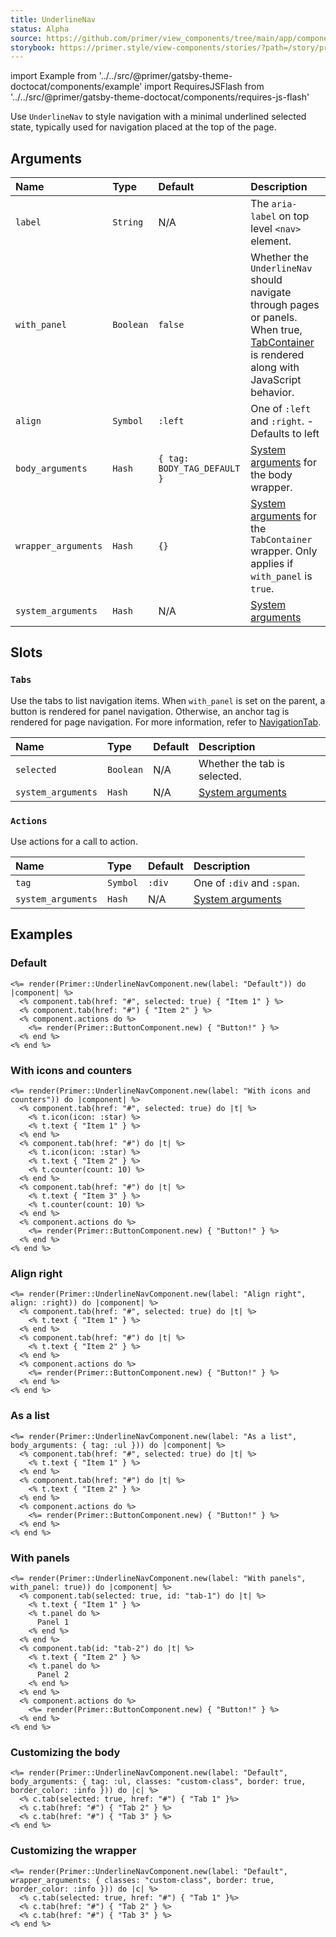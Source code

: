 ```yaml
---
title: UnderlineNav
status: Alpha
source: https://github.com/primer/view_components/tree/main/app/components/primer/underline_nav_component.rb
storybook: https://primer.style/view-components/stories/?path=/story/primer-underline-nav-component
---
```


import Example from '../../src/@primer/gatsby-theme-doctocat/components/example'
import RequiresJSFlash from '../../src/@primer/gatsby-theme-doctocat/components/requires-js-flash'

<RequiresJSFlash />

<!-- Warning: AUTO-GENERATED file, do not edit. Add code comments to your Ruby instead <3 -->

Use `UnderlineNav` to style navigation with a minimal
underlined selected state, typically used for navigation placed at the top
of the page.

## Arguments

| Name | Type | Default | Description |
| :- | :- | :- | :- |
| `label` | `String` | N/A | The `aria-label` on top level `<nav>` element. |
| `with_panel` | `Boolean` | `false` | Whether the `UnderlineNav` should navigate through pages or panels. When true, [TabContainer](/components/tabcontainer) is rendered along with JavaScript behavior. |
| `align` | `Symbol` | `:left` | One of `:left` and `:right`. - Defaults to left |
| `body_arguments` | `Hash` | `{ tag: BODY_TAG_DEFAULT }` | [System arguments](/system-arguments) for the body wrapper. |
| `wrapper_arguments` | `Hash` | `{}` | [System arguments](/system-arguments) for the `TabContainer` wrapper. Only applies if `with_panel` is `true`. |
| `system_arguments` | `Hash` | N/A | [System arguments](/system-arguments) |

## Slots

### `Tabs`

Use the tabs to list navigation items. When `with_panel` is set on the parent, a button is rendered for panel navigation. Otherwise,
an anchor tag is rendered for page navigation. For more information, refer to [NavigationTab](/components/navigationtab).

| Name | Type | Default | Description |
| :- | :- | :- | :- |
| `selected` | `Boolean` | N/A | Whether the tab is selected. |
| `system_arguments` | `Hash` | N/A | [System arguments](/system-arguments) |

### `Actions`

Use actions for a call to action.

| Name | Type | Default | Description |
| :- | :- | :- | :- |
| `tag` | `Symbol` | `:div` | One of `:div` and `:span`. |
| `system_arguments` | `Hash` | N/A | [System arguments](/system-arguments) |

## Examples

### Default

<Example src="  <nav aria-label='Default' data-view-component='true' class='UnderlineNav'>    <div data-view-component='true' class='UnderlineNav-body'>          <a href='#' aria-current='page' data-view-component='true' class='UnderlineNav-item'>          Item 1    </a>          <a href='#' data-view-component='true' class='UnderlineNav-item'>          Item 2    </a></div>      <div data-view-component='true' class='UnderlineNav-actions'>    <button type='button' data-view-component='true' class='btn'>    Button!  </button></div></nav>" />

```erb
<%= render(Primer::UnderlineNavComponent.new(label: "Default")) do |component| %>
  <% component.tab(href: "#", selected: true) { "Item 1" } %>
  <% component.tab(href: "#") { "Item 2" } %>
  <% component.actions do %>
    <%= render(Primer::ButtonComponent.new) { "Button!" } %>
  <% end %>
<% end %>
```

### With icons and counters

<Example src="  <nav aria-label='With icons and counters' data-view-component='true' class='UnderlineNav'>    <div data-view-component='true' class='UnderlineNav-body'>          <a href='#' aria-current='page' data-view-component='true' class='UnderlineNav-item'>    <svg aria-hidden='true' viewBox='0 0 16 16' version='1.1' data-view-component='true' height='16' width='16' class='octicon octicon-star UnderlineNav-octicon'>    <path fill-rule='evenodd' d='M8 .25a.75.75 0 01.673.418l1.882 3.815 4.21.612a.75.75 0 01.416 1.279l-3.046 2.97.719 4.192a.75.75 0 01-1.088.791L8 12.347l-3.766 1.98a.75.75 0 01-1.088-.79l.72-4.194L.818 6.374a.75.75 0 01.416-1.28l4.21-.611L7.327.668A.75.75 0 018 .25zm0 2.445L6.615 5.5a.75.75 0 01-.564.41l-3.097.45 2.24 2.184a.75.75 0 01.216.664l-.528 3.084 2.769-1.456a.75.75 0 01.698 0l2.77 1.456-.53-3.084a.75.75 0 01.216-.664l2.24-2.183-3.096-.45a.75.75 0 01-.564-.41L8 2.694v.001z'></path></svg>      <span data-view-component='true'>Item 1</span>    </a>          <a href='#' data-view-component='true' class='UnderlineNav-item'>    <svg aria-hidden='true' viewBox='0 0 16 16' version='1.1' data-view-component='true' height='16' width='16' class='octicon octicon-star UnderlineNav-octicon'>    <path fill-rule='evenodd' d='M8 .25a.75.75 0 01.673.418l1.882 3.815 4.21.612a.75.75 0 01.416 1.279l-3.046 2.97.719 4.192a.75.75 0 01-1.088.791L8 12.347l-3.766 1.98a.75.75 0 01-1.088-.79l.72-4.194L.818 6.374a.75.75 0 01.416-1.28l4.21-.611L7.327.668A.75.75 0 018 .25zm0 2.445L6.615 5.5a.75.75 0 01-.564.41l-3.097.45 2.24 2.184a.75.75 0 01.216.664l-.528 3.084 2.769-1.456a.75.75 0 01.698 0l2.77 1.456-.53-3.084a.75.75 0 01.216-.664l2.24-2.183-3.096-.45a.75.75 0 01-.564-.41L8 2.694v.001z'></path></svg>      <span data-view-component='true'>Item 2</span>    <span title='10' data-view-component='true' class='Counter'>10</span></a>          <a href='#' data-view-component='true' class='UnderlineNav-item'>          <span data-view-component='true'>Item 3</span>    <span title='10' data-view-component='true' class='Counter'>10</span></a></div>      <div data-view-component='true' class='UnderlineNav-actions'>    <button type='button' data-view-component='true' class='btn'>    Button!  </button></div></nav>" />

```erb
<%= render(Primer::UnderlineNavComponent.new(label: "With icons and counters")) do |component| %>
  <% component.tab(href: "#", selected: true) do |t| %>
    <% t.icon(icon: :star) %>
    <% t.text { "Item 1" } %>
  <% end %>
  <% component.tab(href: "#") do |t| %>
    <% t.icon(icon: :star) %>
    <% t.text { "Item 2" } %>
    <% t.counter(count: 10) %>
  <% end %>
  <% component.tab(href: "#") do |t| %>
    <% t.text { "Item 3" } %>
    <% t.counter(count: 10) %>
  <% end %>
  <% component.actions do %>
    <%= render(Primer::ButtonComponent.new) { "Button!" } %>
  <% end %>
<% end %>
```

### Align right

<Example src="  <nav aria-label='Align right' data-view-component='true' class='UnderlineNav UnderlineNav--right'>      <div data-view-component='true' class='UnderlineNav-actions'>    <button type='button' data-view-component='true' class='btn'>    Button!  </button></div>    <div data-view-component='true' class='UnderlineNav-body'>          <a href='#' aria-current='page' data-view-component='true' class='UnderlineNav-item'>          <span data-view-component='true'>Item 1</span>    </a>          <a href='#' data-view-component='true' class='UnderlineNav-item'>          <span data-view-component='true'>Item 2</span>    </a></div></nav>" />

```erb
<%= render(Primer::UnderlineNavComponent.new(label: "Align right", align: :right)) do |component| %>
  <% component.tab(href: "#", selected: true) do |t| %>
    <% t.text { "Item 1" } %>
  <% end %>
  <% component.tab(href: "#") do |t| %>
    <% t.text { "Item 2" } %>
  <% end %>
  <% component.actions do %>
    <%= render(Primer::ButtonComponent.new) { "Button!" } %>
  <% end %>
<% end %>
```

### As a list

<Example src="  <nav aria-label='As a list' data-view-component='true' class='UnderlineNav'>    <ul data-view-component='true' class='UnderlineNav-body list-style-none'>        <li data-view-component='true' class='d-flex'>  <a href='#' aria-current='page' data-view-component='true' class='UnderlineNav-item'>          <span data-view-component='true'>Item 1</span>    </a></li>        <li data-view-component='true' class='d-flex'>  <a href='#' data-view-component='true' class='UnderlineNav-item'>          <span data-view-component='true'>Item 2</span>    </a></li></ul>      <div data-view-component='true' class='UnderlineNav-actions'>    <button type='button' data-view-component='true' class='btn'>    Button!  </button></div></nav>" />

```erb
<%= render(Primer::UnderlineNavComponent.new(label: "As a list", body_arguments: { tag: :ul })) do |component| %>
  <% component.tab(href: "#", selected: true) do |t| %>
    <% t.text { "Item 1" } %>
  <% end %>
  <% component.tab(href: "#") do |t| %>
    <% t.text { "Item 2" } %>
  <% end %>
  <% component.actions do %>
    <%= render(Primer::ButtonComponent.new) { "Button!" } %>
  <% end %>
<% end %>
```

### With panels

<Example src="<tab-container data-view-component='true'>  <div data-view-component='true' class='UnderlineNav'>    <div role='tablist' aria-label='With panels' data-view-component='true' class='UnderlineNav-body'>          <button id='tab-1' type='button' role='tab' aria-selected='true' data-view-component='true' class='UnderlineNav-item'>          <span data-view-component='true'>Item 1</span>    </button>          <button id='tab-2' type='button' role='tab' data-view-component='true' class='UnderlineNav-item'>          <span data-view-component='true'>Item 2</span>    </button></div>      <div data-view-component='true' class='UnderlineNav-actions'>    <button type='button' data-view-component='true' class='btn'>    Button!  </button></div></div>      <div role='tabpanel' tabindex='0' aria-labelledby='tab-1' data-view-component='true'>      Panel 1</div>      <div role='tabpanel' tabindex='0' hidden='hidden' aria-labelledby='tab-2' data-view-component='true'>      Panel 2</div></tab-container>" />

```erb
<%= render(Primer::UnderlineNavComponent.new(label: "With panels", with_panel: true)) do |component| %>
  <% component.tab(selected: true, id: "tab-1") do |t| %>
    <% t.text { "Item 1" } %>
    <% t.panel do %>
      Panel 1
    <% end %>
  <% end %>
  <% component.tab(id: "tab-2") do |t| %>
    <% t.text { "Item 2" } %>
    <% t.panel do %>
      Panel 2
    <% end %>
  <% end %>
  <% component.actions do %>
    <%= render(Primer::ButtonComponent.new) { "Button!" } %>
  <% end %>
<% end %>
```

### Customizing the body

<Example src="  <nav aria-label='Default' data-view-component='true' class='UnderlineNav'>    <ul data-view-component='true' class='UnderlineNav-body custom-class list-style-none border color-border-info'>        <li data-view-component='true' class='d-flex'>  <a href='#' aria-current='page' data-view-component='true' class='UnderlineNav-item'>          Tab 1    </a></li>        <li data-view-component='true' class='d-flex'>  <a href='#' data-view-component='true' class='UnderlineNav-item'>          Tab 2    </a></li>        <li data-view-component='true' class='d-flex'>  <a href='#' data-view-component='true' class='UnderlineNav-item'>          Tab 3    </a></li></ul>      </nav>" />

```erb
<%= render(Primer::UnderlineNavComponent.new(label: "Default", body_arguments: { tag: :ul, classes: "custom-class", border: true, border_color: :info })) do |c| %>
  <% c.tab(selected: true, href: "#") { "Tab 1" }%>
  <% c.tab(href: "#") { "Tab 2" } %>
  <% c.tab(href: "#") { "Tab 3" } %>
<% end %>
```

### Customizing the wrapper

<Example src="  <nav aria-label='Default' data-view-component='true' class='UnderlineNav'>    <div data-view-component='true' class='UnderlineNav-body'>          <a href='#' aria-current='page' data-view-component='true' class='UnderlineNav-item'>          Tab 1    </a>          <a href='#' data-view-component='true' class='UnderlineNav-item'>          Tab 2    </a>          <a href='#' data-view-component='true' class='UnderlineNav-item'>          Tab 3    </a></div>      </nav>" />

```erb
<%= render(Primer::UnderlineNavComponent.new(label: "Default", wrapper_arguments: { classes: "custom-class", border: true, border_color: :info })) do |c| %>
  <% c.tab(selected: true, href: "#") { "Tab 1" }%>
  <% c.tab(href: "#") { "Tab 2" } %>
  <% c.tab(href: "#") { "Tab 3" } %>
<% end %>
```
